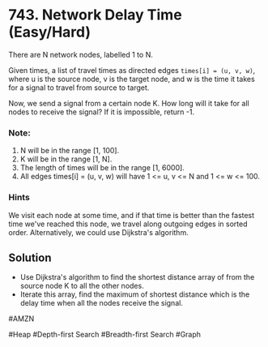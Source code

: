 # 743. Network Delay Time (Easy/Hard)

There are N network nodes, labelled 1 to N.

Given times, a list of travel times as directed edges `times[i] = (u, v, w)`, where u is the source node, v is the target node, and w is the time it takes for a signal to travel from source to target.

Now, we send a signal from a certain node K. How long will it take for all nodes to receive the signal? If it is impossible, return -1.

### Note:
1. N will be in the range [1, 100].
2. K will be in the range [1, N].
3. The length of times will be in the range [1, 6000].
4. All edges times[i] = (u, v, w) will have 1 <= u, v <= N and 1 <= w <= 100.

### Hints
We visit each node at some time, and if that time is better than the fastest time we've reached this node, we travel along outgoing edges in sorted order. Alternatively, we could use Dijkstra's algorithm.

## Solution
- Use Dijkstra's algorithm to find the shortest distance array of from the source node K to all the other nodes.
- Iterate this array, find the maximum of shortest distance which is the delay time when all the nodes receive the signal.

#AMZN

#Heap #Depth-first Search #Breadth-first Search #Graph
